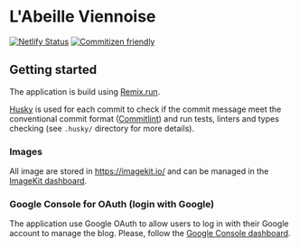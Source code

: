 # L'Abeille Viennoise

[![Netlify Status](https://api.netlify.com/api/v1/badges/c6c2a8c9-6270-4c1d-8aef-de809f2c966e/deploy-status)](https://app.netlify.com/sites/labeilleviennoise/deploys)
[![Commitizen friendly](https://img.shields.io/badge/commitizen-friendly-brightgreen.svg)](http://commitizen.github.io/cz-cli/)

## Getting started

The application is build using [Remix.run](https://remix.run/).

[Husky](https://typicode.github.io/husky/#/) is used for each commit to check if the commit message meet the
conventional commit format ([Commitlint](https://github.com/conventional-changelog/commitlint)) and run tests,
linters and types checking (see `.husky/` directory for more details).

### Images

All image are stored in https://imagekit.io/ and can be managed in the
[ImageKit dashboard](https://imagekit.io/dashboard/media-library).

### Google Console for OAuth (login with Google)

The application use Google OAuth to allow users to log in with their Google account to manage the blog.
Please, follow the [Google Console dashboard](https://console.cloud.google.com/apis/dashboard?authuser=1&project=labeille-viennoise).
